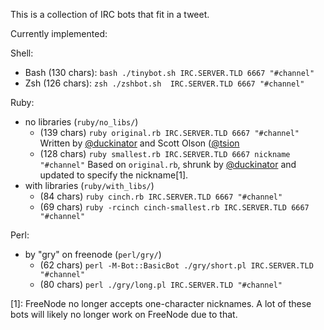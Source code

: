 This is a collection of IRC bots that fit in a tweet.

Currently implemented:

Shell:

* Bash (130 chars): `bash ./tinybot.sh IRC.SERVER.TLD 6667 "#channel"`
* Zsh  (126 chars): `zsh ./zshbot.sh  IRC.SERVER.TLD 6667 "#channel"`

Ruby:

* no libraries (`ruby/no_libs/`)
  * (139 chars) `ruby original.rb IRC.SERVER.TLD 6667 "#channel"`
    Written by [@duckinator](https://github.com/duckinator) and Scott Olson ([@tsion](https://github.com/tsion)
  * (128 chars) `ruby smallest.rb IRC.SERVER.TLD 6667 nickname "#channel"`
    Based on `original.rb`, shrunk by [@duckinator](https://github.com/duckinator) and updated to specify the nickname\[1].
* with libraries (`ruby/with_libs/`)
  * (84 chars)  `ruby cinch.rb IRC.SERVER.TLD 6667 "#channel"`
  * (69 chars)  `ruby -rcinch cinch-smallest.rb IRC.SERVER.TLD 6667 "#channel"`


Perl:

* by "gry" on freenode (`perl/gry/`)
  * (62 chars)  `perl -M-Bot::BasicBot ./gry/short.pl IRC.SERVER.TLD "#channel"`
  * (80 chars)  `perl ./gry/long.pl IRC.SERVER.TLD "#channel"`


\[1]: FreeNode no longer accepts one-character nicknames. A lot of these bots will likely no longer work on FreeNode due to that.
